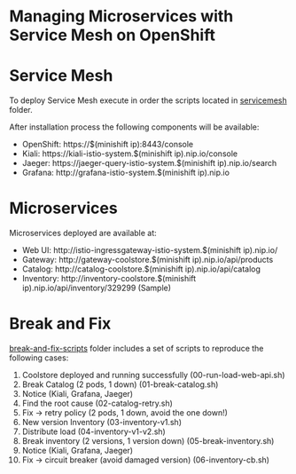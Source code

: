 # Managing Microservices with Service Mesh on OpenShift

# Service Mesh

To deploy Service Mesh execute in order the scripts located in 
[servicemesh](./servicemesh) folder.

After installation process the following components will be available:

* OpenShift: https://$(minishift ip):8443/console
* Kiali: https://kiali-istio-system.$(minishift ip).nip.io/console
* Jaeger: https://jaeger-query-istio-system.$(minishift ip).nip.io/search
* Grafana: http://grafana-istio-system.$(minishift ip).nip.io

# Microservices

Microservices deployed are available at:

* Web UI: http://istio-ingressgateway-istio-system.$(minishift ip).nip.io/
* Gateway: http://gateway-coolstore.$(minishift ip).nip.io/api/products
* Catalog: http://catalog-coolstore.$(minishift ip).nip.io/api/catalog
* Inventory: http://inventory-coolstore.$(minishift ip).nip.io/api/inventory/329299 (Sample)

# Break and Fix

[break-and-fix-scripts](./break-and-fix-scripts) folder includes a set of
scripts to reproduce the following cases:

1. Coolstore deployed and running successfully (00-run-load-web-api.sh)
2. Break Catalog (2 pods, 1 down) (01-break-catalog.sh)
3. Notice (Kiali, Grafana, Jaeger)
4. Find the root cause (02-catalog-retry.sh)
5. Fix → retry policy (2 pods, 1 down, avoid the one down!)
6. New version Inventory (03-inventory-v1.sh)
7. Distribute load (04-inventory-v1-v2.sh)
8. Break inventory (2 versions, 1 version down) (05-break-inventory.sh)
9. Notice (Kiali, Grafana, Jaeger)
10. Fix → circuit breaker (avoid damaged version) (06-inventory-cb.sh)

